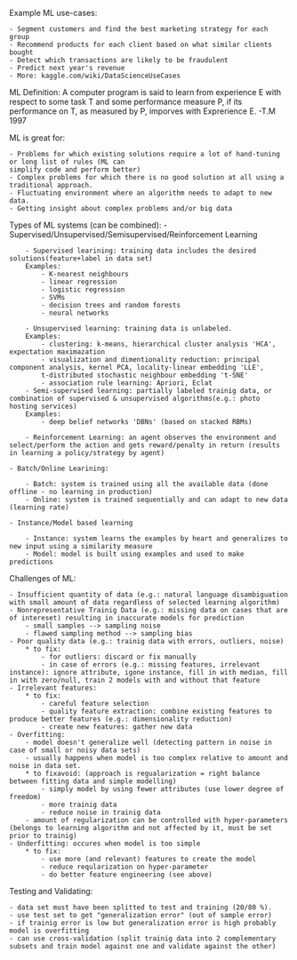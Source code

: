 Example ML use-cases:

	- Segment customers and find the best marketing strategy for each group
	- Recommend products for each client based on what similar clients bought
	- Detect which transactions are likely to be fraudulent
	- Predict next year's revenue
	- More: kaggle.com/wiki/DataScienceUseCases

ML Definition:
	A computer program is said to learn from experience E with respect to some task T and some performance
	measure P, if its performance on T, as measured by P, imporves with Exprerience E. -T.M 1997

ML is great for:

	- Problems for which existing solutions require a lot of hand-tuning or long list of rules (ML can
	simplify code and perform better)
	- Complex problems for which there is no good solution at all using a traditional approach.
	- Fluctuating environment where an algorithm needs to adapt to new data.
	- Getting insight about complex problems and/or big data

Types of ML systems (can be combined):
	- Supervised/Unsupervised/Semisupervised/Reinforcement Learning

		- Supervised learining: training data includes the desired solutions(feature+label in data set)
		Examples: 
			- K-nearest neighbours
			- linear regression
			- logistic regression
			- SVMs
			- decision trees and random forests
			- neural networks

		- Unsupervised learning: training data is unlabeled.
		Examples:
			- clustering: k-means, hierarchical cluster analysis 'HCA', expectation maximazation
			- visualization and dimentionality reduction: principal component analysis, kernel PCA, locality-linear embedding 'LLE',
			t-distributed stochastic neighbour embedding 't-SNE'
			- association rule learning: Apriori, Eclat
		- Semi-supervised learning: partially labeled trainig data, or combination of supervised & unsupervised algorithms(e.g.: photo hosting services)
		Examples:
			- deep belief networks 'DBNs' (based on stacked RBMs)

		- Reinforcement Learning: an agent observes the environment and select/perform the action and gets reward/penalty in return (results in learning a policy/strategy by agent)

	- Batch/Online Learining:

		- Batch: system is trained using all the available data (done offline - no learning in production)
		- Online: system is trained sequentially and can adapt to new data (learning rate)

	- Instance/Model based learning

		- Instance: system learns the examples by heart and generalizes to new input using a similarity measure
		- Model: model is built using examples and used to make predictions

Challenges of ML:

	- Insufficient quantity of data (e.g.: natural language disambiguation with small amount of data regardless of selected learning algorithm)
	- Nonrepresentative Trainig Data (e.g.: missing data on cases that are of intereset) resulting in inaccurate models for prediction
		- small samples --> sampling noise
		- flawed sampling method --> sampling bias
	- Poor quality data (e.g.: trainig data with errors, outliers, noise)
		* to fix:
			- for outliers: discard or fix manually
			- in case of errors (e.g.: missing features, irrelevant instance): ignore attribute, igone instance, fill in with median, fill in with zero/null, train 2 models with and without that feature
	- Irrelevant features:
		* to fix:
			- careful feature selection
			- quality feature extraction: combine existing features to produce better features (e.g.: dimensionality reduction)
			- create new features: gather new data
	- Overfitting:
		- model doesn't generalize well (detecting pattern in noise in case of small or noisy data sets)
		- usually happens when model is too complex relative to amount and noise in data set.
		* to fixavoid: (approach is regualarization = right balance between fitting data and simple modelling)
			- simply model by using fewer attributes (use lower degree of freedom)
			- more trainig data
			- reduce noise in trainig data
		- amount of regularization can be controlled with hyper-parameters (belongs to learning algorithm and not affected by it, must be set prior to trainig)
	- Underfitting: occures when model is too simple
		* to fix:
			- use more (and relevant) features to create the model
			- reduce reqularization on hyper-parameter
			- do better feature engineering (see above)

Testing and Validating:

	- data set must have been splitted to test and training (20/80 %).
	- use test set to get "generalization error" (out of sample error)
	- if trainig error is low but generalization error is high probably model is overfitting
	- can use cross-validation (split trainig data into 2 complementary subsets and train model against one and validate against the other)

